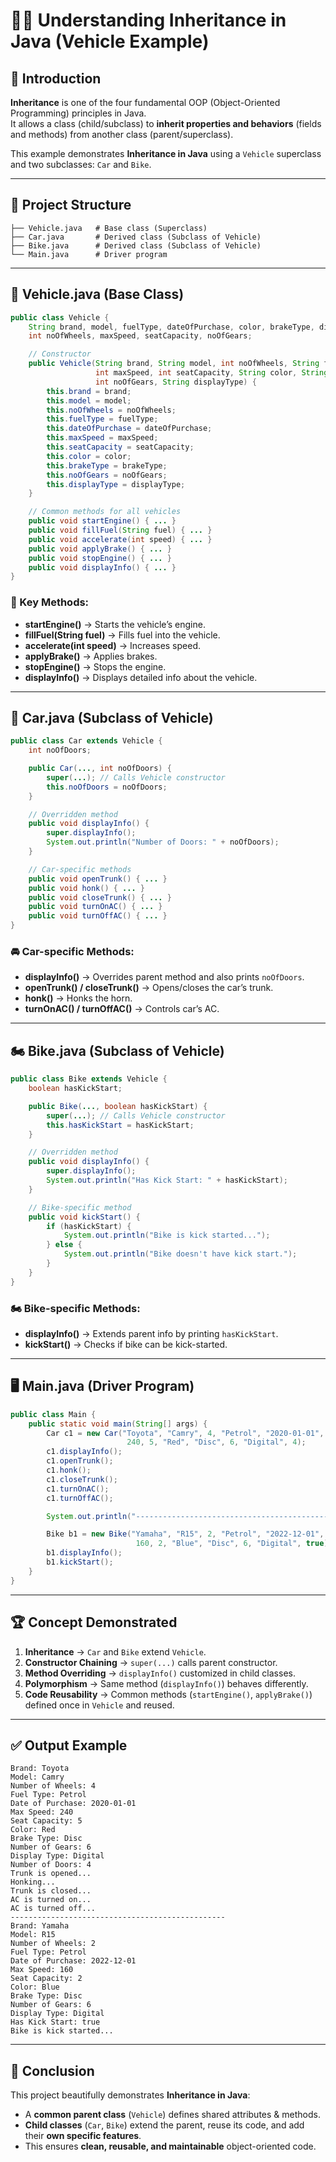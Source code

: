 # 🚗🛵 Understanding Inheritance in Java (Vehicle Example)

## 📌 Introduction
**Inheritance** is one of the four fundamental OOP (Object-Oriented Programming) principles in Java.  
It allows a class (child/subclass) to **inherit properties and behaviors** (fields and methods) from another class (parent/superclass).  

This example demonstrates **Inheritance in Java** using a `Vehicle` superclass and two subclasses: `Car` and `Bike`.

---

## 📂 Project Structure
```
├── Vehicle.java   # Base class (Superclass)
├── Car.java       # Derived class (Subclass of Vehicle)
├── Bike.java      # Derived class (Subclass of Vehicle)
└── Main.java      # Driver program
```

---

## 🚙 Vehicle.java (Base Class)

```java
public class Vehicle {
    String brand, model, fuelType, dateOfPurchase, color, brakeType, displayType;
    int noOfWheels, maxSpeed, seatCapacity, noOfGears;

    // Constructor
    public Vehicle(String brand, String model, int noOfWheels, String fuelType, String dateOfPurchase, 
                   int maxSpeed, int seatCapacity, String color, String brakeType, 
                   int noOfGears, String displayType) {
        this.brand = brand;
        this.model = model;
        this.noOfWheels = noOfWheels;
        this.fuelType = fuelType;
        this.dateOfPurchase = dateOfPurchase;
        this.maxSpeed = maxSpeed;
        this.seatCapacity = seatCapacity;
        this.color = color;
        this.brakeType = brakeType;
        this.noOfGears = noOfGears;
        this.displayType = displayType;
    }

    // Common methods for all vehicles
    public void startEngine() { ... }
    public void fillFuel(String fuel) { ... }
    public void accelerate(int speed) { ... }
    public void applyBrake() { ... }
    public void stopEngine() { ... }
    public void displayInfo() { ... }
}
```

### 🔑 Key Methods:
- **startEngine()** → Starts the vehicle’s engine.  
- **fillFuel(String fuel)** → Fills fuel into the vehicle.  
- **accelerate(int speed)** → Increases speed.  
- **applyBrake()** → Applies brakes.  
- **stopEngine()** → Stops the engine.  
- **displayInfo()** → Displays detailed info about the vehicle.  

---

## 🚗 Car.java (Subclass of Vehicle)

```java
public class Car extends Vehicle {
    int noOfDoors;

    public Car(..., int noOfDoors) {
        super(...); // Calls Vehicle constructor
        this.noOfDoors = noOfDoors;
    }

    // Overridden method
    public void displayInfo() {
        super.displayInfo();
        System.out.println("Number of Doors: " + noOfDoors);
    }

    // Car-specific methods
    public void openTrunk() { ... }
    public void honk() { ... }
    public void closeTrunk() { ... }
    public void turnOnAC() { ... }
    public void turnOffAC() { ... }
}
```

### 🚘 Car-specific Methods:
- **displayInfo()** → Overrides parent method and also prints `noOfDoors`.  
- **openTrunk() / closeTrunk()** → Opens/closes the car’s trunk.  
- **honk()** → Honks the horn.  
- **turnOnAC() / turnOffAC()** → Controls car’s AC.  

---

## 🏍️ Bike.java (Subclass of Vehicle)

```java
public class Bike extends Vehicle {
    boolean hasKickStart;

    public Bike(..., boolean hasKickStart) {
        super(...); // Calls Vehicle constructor
        this.hasKickStart = hasKickStart;
    }

    // Overridden method
    public void displayInfo() {
        super.displayInfo();
        System.out.println("Has Kick Start: " + hasKickStart);
    }

    // Bike-specific method
    public void kickStart() {
        if (hasKickStart) {
            System.out.println("Bike is kick started...");
        } else {
            System.out.println("Bike doesn't have kick start.");
        }
    }
}
```

### 🏍️ Bike-specific Methods:
- **displayInfo()** → Extends parent info by printing `hasKickStart`.  
- **kickStart()** → Checks if bike can be kick-started.  

---

## 🖥️ Main.java (Driver Program)

```java
public class Main {
    public static void main(String[] args) {
        Car c1 = new Car("Toyota", "Camry", 4, "Petrol", "2020-01-01", 
                          240, 5, "Red", "Disc", 6, "Digital", 4);
        c1.displayInfo();
        c1.openTrunk();
        c1.honk();
        c1.closeTrunk();
        c1.turnOnAC();
        c1.turnOffAC();

        System.out.println("------------------------------------------------");

        Bike b1 = new Bike("Yamaha", "R15", 2, "Petrol", "2022-12-01", 
                            160, 2, "Blue", "Disc", 6, "Digital", true);
        b1.displayInfo();
        b1.kickStart();
    }
}
```

---

## 🏆 Concept Demonstrated
1. **Inheritance** → `Car` and `Bike` extend `Vehicle`.  
2. **Constructor Chaining** → `super(...)` calls parent constructor.  
3. **Method Overriding** → `displayInfo()` customized in child classes.  
4. **Polymorphism** → Same method (`displayInfo()`) behaves differently.  
5. **Code Reusability** → Common methods (`startEngine()`, `applyBrake()`) defined once in `Vehicle` and reused.  

---

## ✅ Output Example
```
Brand: Toyota
Model: Camry
Number of Wheels: 4
Fuel Type: Petrol
Date of Purchase: 2020-01-01
Max Speed: 240
Seat Capacity: 5
Color: Red
Brake Type: Disc
Number of Gears: 6
Display Type: Digital
Number of Doors: 4
Trunk is opened...
Honking...
Trunk is closed...
AC is turned on...
AC is turned off...
------------------------------------------------
Brand: Yamaha
Model: R15
Number of Wheels: 2
Fuel Type: Petrol
Date of Purchase: 2022-12-01
Max Speed: 160
Seat Capacity: 2
Color: Blue
Brake Type: Disc
Number of Gears: 6
Display Type: Digital
Has Kick Start: true
Bike is kick started...
```

---

## 📖 Conclusion
This project beautifully demonstrates **Inheritance in Java**:  
- A **common parent class** (`Vehicle`) defines shared attributes & methods.  
- **Child classes** (`Car`, `Bike`) extend the parent, reuse its code, and add their **own specific features**.  
- This ensures **clean, reusable, and maintainable** object-oriented code.  
